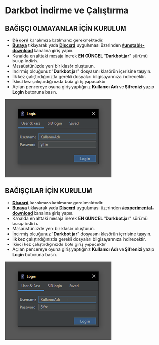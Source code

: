 # Darkbot İndirme ve Çalıştırma

## BAĞIŞÇI OLMAYANLAR İÇİN KURULUM

* [**Discord**](https://discord.gg/bEFgxCy) kanalımıza katılmanız gerekmektedir.
* [**Buraya**](https://discord.com/channels/523159099870019584/534807308212109323) tıklayarak yada [**Discord**](https://discord.gg/bEFgxCy) uygulaması üzerinden [**#unstable-download**](https://discord.com/channels/523159099870019584/534807308212109323) kanalına giriş yapın.
* Kanalda en alttaki mesaja inerek **EN GÜNCEL** "**Darkbot.jar**" sürümü bulup indirin. &#x20;
* Masaüstünüzde yeni bir klasör oluşturun.
* İndirmiş olduğunuz "**Darkbot.jar**" dosyasını klasörün içerisine taşıyın.
* İlk kez çalıştırdığınızda gerekli dosyaları bilgisayarınıza indirecektir.
* İkinci kez çalıştırdığınızda bota giriş yapacaktır.
* Açılan pencereye oyuna giriş yaptığınız **Kullanıcı Adı** ve **Şifrenizi** yazıp **Login** butonuna basın.

![](<../.gitbook/assets/image (224).png>)

## BAĞIŞÇILAR İÇİN KURULUM

* [**Discord**](https://discord.gg/bEFgxCy) kanalımıza katılmanız gerekmektedir.
* [**Buraya**](https://discord.com/channels/523159099870019584/534807308212109323) tıklayarak yada [**Discord**](https://discord.gg/bEFgxCy) uygulaması üzerinden [**#experimental-download**](https://discord.com/channels/523159099870019584/700014610589286420) kanalına giriş yapın.
* Kanalda en alttaki mesaja inerek **EN GÜNCEL** "**Darkbot.jar**" sürümü bulup indirin.
* Masaüstünüzde yeni bir klasör oluşturun.
* İndirmiş olduğunuz "**Darkbot.jar**" dosyasını klasörün içerisine taşıyın.
* İlk kez çalıştırdığınızda gerekli dosyaları bilgisayarınıza indirecektir.
* İkinci kez çalıştırdığınızda bota giriş yapacaktır.
* Açılan pencereye oyuna giriş yaptığınız **Kullanıcı Adı** ve **Şifrenizi** yazıp **Login** butonuna basın.

![](../.gitbook/assets/giris-ekrani.png)

